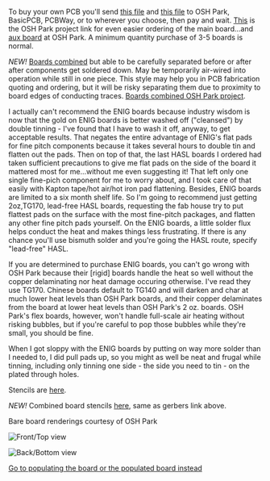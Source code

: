 To buy your own PCB you'll send [this file](https://github.com/kenneth558/plant_resistance_primary_perception/blob/Free/Where%20to%20find%20everything%20for%20making%20your%20own%20GWAAMC%20device/Files%20you%20need%20relative%20to%20the%20printed%20circuit%20board/v1.0/uno%20shield%20v1.0%20PCB%20gerbers.zip) and [this file](https://github.com/kenneth558/plant_resistance_primary_perception/blob/Free/Where%20to%20find%20everything%20for%20making%20your%20own%20GWAAMC%20device/Files%20you%20need%20relative%20to%20the%20printed%20circuit%20board/v1.0/Quantum%20MCP4262-502%2026x%20expansion%20for%20GWAAM-Sea%20Aid%20gerbers.zip) to OSH Park, BasicPCB, PCBWay, or to wherever you choose, then pay and wait.  [This](https://oshpark.com/shared_projects/wVbhEI2C) is the OSH Park project link for even easier ordering of the main board...and [aux board](https://oshpark.com/shared_projects/kbQQkkZ4) at OSH Park. A minimum quantity purchase of 3-5 boards is normal.  

*NEW!* [Boards combined](https://github.com/kenneth558/plant_resistance_primary_perception/tree/Free/Where%20to%20find%20everything%20for%20making%20your%20own%20GWAAMC%20device/Files%20you%20need%20relative%20to%20the%20printed%20circuit%20board/v1.0/combined%20main%20plus%20aux%20on%20single%20board) but able to be carefully separated before or after after components get soldered down.  May be temporarily air-wired into operation while still in one piece.  This style may help you in PCB fabrication quoting and ordering, but it will be risky separating them due to proximity to board edges of conducting traces.  [Boards combined OSH Park project](https://oshpark.com/shared_projects/ujPNfUKI).

I actually can't recommend the ENIG boards because industry wisdom is now that the gold on ENIG boards is better washed off ("cleansed") by double tinning - I've found that I have to wash it off, anyway, to get acceptable results.  That negates the entire advantage of ENIG's flat pads for fine pitch components because it takes several hours to double tin and flatten out the pads.  Then on top of that, the last HASL boards I ordered had taken sufficient precautions to give me flat pads on the side of the board it mattered most for me...without me even suggesting it!  That left only one single fine-pich component for me to worry about, and I took care of that easily with Kapton tape/hot air/hot iron pad flattening.  Besides, ENIG boards are limited to a six month shelf life.  So I'm going to recommend just getting 2oz,TG170, lead-free HASL boards, requesting the fab house try to put flattest pads on the surface with the most fine-pitch packages, and flatten any other fine pitch pads yourself.  On the ENIG boards, a little solder flux helps conduct the heat and makes things less frustrating.  If there is any chance you'll use bismuth solder and you're going the HASL route, specify "lead-free" HASL.

If you are determined to purchase ENIG boards, you can't go wrong with OSH Park because their [rigid] boards handle the heat so well without the copper delaminating nor heat damage occuring otherwise.  I've read they use TG170.  Chinese boards default to TG140 and will darken and char at much lower heat levels than OSH Park boards, and their copper delaminates from the board at lower heat levels than OSH Park's 2 oz. boards.  OSH Park's flex boards, however, won't handle full-scale air heating without risking bubbles, but if you're careful to pop those bubbles while they're small, you should be fine.

When I got sloppy with the ENIG boards by putting on way more solder than I needed to, I did pull pads up, so you might as well be neat and frugal while tinning, including only tinning one side - the side you need to tin - on the plated through holes.

Stencils are [here](https://github.com/kenneth558/plant_resistance_primary_perception/tree/Free/Where%20to%20find%20everything%20for%20making%20your%20own%20GWAAMC%20device/Files%20you%20need%20relative%20to%20the%20printed%20circuit%20board/v1.0).

*NEW!* Combined board stencils [here](https://github.com/kenneth558/plant_resistance_primary_perception/tree/Free/Where%20to%20find%20everything%20for%20making%20your%20own%20GWAAMC%20device/Files%20you%20need%20relative%20to%20the%20printed%20circuit%20board/v1.0/combined%20main%20plus%20aux%20on%20single%20board), same as gerbers link above.

Bare board renderings courtesy of OSH Park

![Front/Top view](https://644db4de3505c40a0444-327723bce298e3ff5813fb42baeefbaa.ssl.cf1.rackcdn.com/f18ca55068c1d57c79b3b01f612e8f7c.png)

![Back/Bottom view](https://644db4de3505c40a0444-327723bce298e3ff5813fb42baeefbaa.ssl.cf1.rackcdn.com/9d7423e4576c000747c01eabfa56b5e5.png)

[Go to populating the board or the populated board instead](https://github.com/kenneth558/plant_resistance_primary_perception/tree/Free/Where%20to%20find%20everything%20for%20making%20your%20own%20GWAAMC%20device)
